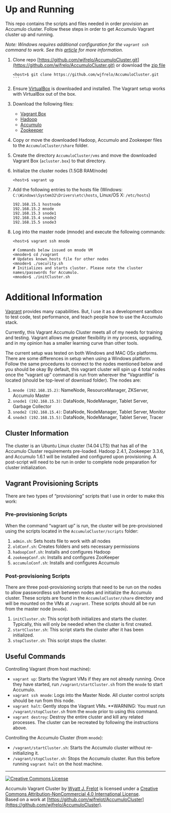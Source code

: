 # Up and Running

This repo contains the scripts and files needed in order provision an Accumulo cluster.
Follow these steps in order to get Accumulo Vagrant cluster up and running.

*Note: Windows requires additional configuration for the `vagrant ssh` command to work. See this
[article](http://www.robertpate.net/blog/2013/getting-the-vagrant-ssh-command-to-work-on-windows/) for more information.*


1.  Clone repo [https://github.com/wjfrelo/AccumuloCluster.git](https://github.com/wjfrelo/AccumuloCluster.git) or
	download the [zip file](https://github.com/wjfrelo/AccumuloCluster/archive/master.zip)
   
	````
	<host>$ git clone https://github.com/wjfrelo/AccumuloCluster.git
	```
	
2. 	Ensure [VirtualBox](https://virtualbox.org) is downloaded and installed. The Vagrant setup works with VirtualBox
	out of the box.

3. 	Download the following files:
	*	[Vagrant Box](https://drive.google.com/open?id=0B3j5JFecmkYuZ0RZMmJfbnBVbGs&authuser=0)
	*	[Hadoop](https://drive.google.com/open?id=0B3j5JFecmkYudDh1bWtaY2lNOVU&authuser=0)
	*	[Accumulo](https://drive.google.com/open?id=0B3j5JFecmkYuOGpDZVRVckprbVk&authuser=0)
	*	[Zookeeper](https://drive.google.com/open?id=0B3j5JFecmkYuWlNWSUlxNDMtNEU&authuser=0)

4.	Copy or move the downloaded Hadoop, Accumulo and Zookeeper files to the `AccumuloCluster/share` folder.

5.	Create the directory `AccumuloCluster/vms` and move the downloaded Vagrant Box (`acluster.box`) to that directory.

6.	Initialize the cluster nodes (1.5GB RAM/node)

	```
	<host>$ vagrant up
	```

7.	Add the following entries to the hosts file (Windows: `C:\Windows\System32\Drivers\etc\hosts`, Linux/OS X: `/etc/hosts`)

	```
	192.168.15.1 hostnode
	192.168.15.2 mnode
	192.168.15.3 snode1
	192.168.15.4 snode2
	192.168.15.5 snode3
	```

8.	Log into the master node (mnode) and execute the following commands:

	```
	<host>$ vagrant ssh mnode	
	
 	# Commands below issued on mnode VM
	<mnode>$ cd /vagrant
	# Updates known_hosts file for other nodes
	<mnode>$ ./security.sh
	# Initializes and starts cluster. Please note the cluster names/passwords for Accumulo.
	<mnode>$ ./initCluster.sh
	```

# Additional Information

[Vagrant](https://docs.vagrantup.com/v2/) provides many capabilities. But, I use it as a development sandbox to test code, test performance, and teach people how to use the Accumulo stack. 

Currently, this Vagrant Accumulo Cluster meets all of my needs for training and testing. Vagrant allows me greater flexibility in my process, upgrading, and in my opinion has a smaller learning curve than other tools.

The current setup was tested on both Windows and MAC OSx platforms. There are some differences in setup when using a Windows platform. Follow the same procedures to connect to the nodes mentioned below and you should be okay 
By default, this vagrant cluster will spin up 4 total nodes once the “vagrant up” command is run from wherever the “Vagrantfile” is located (should be top-level of download folder). The nodes are:

1.	`mnode (192.168.15.2)`: NameNode, ResourceManager, ZKServer, Accumulo Master
2.	`snode1 (192.168.15.3)`: DataNode, NodeManager, Tablet Server, Garbage Collector
3.	`snode2 (192.168.15.4)`: DataNode, NodeManager, Tablet Server, Monitor
4.	`snode3 (192.168.15.5)`: DataNode, NodeManager, Tablet Server, Tracer

## Cluster Information

The cluster is an Ubuntu Linux cluster (14.04 LTS) that has all of the Accumulo Cluster requirements pre-loaded.  Hadoop 2.4.1, Zookeeper 3.3.6, and Accumulo 1.6.1 will be installed and configured upon provisioning. A post-script will need to be run in order to complete node preparation for cluster initialization.

## Vagrant Provisioning Scripts

There are two types of “provisioning” scripts that I use in order to make this work:

### Pre-provisioning Scripts

When the command “vagrant up” is run, the cluster will be pre-provisioned using the scripts located in the `AccumuloCluster/scripts` folder:

1.	`admin.sh`: Sets hosts file to work with all nodes
2.	`oldConf.sh`: Creates folders and sets necessary permissions
3.	`hadoopConf.sh`: Installs and configures Hadoop
4.	`zookeepConf.sh`: Installs and configures ZooKeeper
5.	`accumuloConf.sh`: Installs and configures Accumulo

### Post-provisioning Scripts

There are three post-provisioning scripts that need to be run on the nodes to allow passwordless ssh between nodes and initialize the Accumulo cluster. These
scripts are found in the `AccumuloCluster/share` directory and will be mounted on the VMs at `/vagrant`. These scripts should all be run from the master node
(`mnode`).

1.	`initCluster.sh`: This script both initializes and starts the cluster. Typically, this will only be needed when the cluster is first created.
2.	`startCluster.sh`: This script starts the cluster after it has been initialized.
3.	`stopCluster.sh`: This script stops the cluster.

## Useful Commands

Controlling Vagrant (from host machine):

*	`vagrant up`: Starts the Vagrant VMs if they are not already running. Once they have started, run `/vagrant/startCluster.sh` from the `mnode` to start Accumulo.
*	`vagrant ssh mnode`: Logs into the Master Node. All cluster control scripts should be run from this node.
*	`vagrant halt`: Gently stops the Vagrant VMs. **WARNING: You must run `/vagrant/stopCluster.sh` from the `mnode` prior to using this command.
*	`vagrant destroy`: Destroy the entire cluster and kill any related processes. The cluster can be recreated by following the instructions above.

Controlling the Accumulo Cluster (from `mnode`):

*	`/vagrant/startCluster.sh`: Starts the Accumulo cluster without re-initializing it.
*	`/vagrant/stopCluster.sh`: Stops the Accumulo cluster. Run this before running `vagrant halt` on the host machine.

---

[![Creative Commons License](https://i.creativecommons.org/l/by-nc/4.0/88x31.png)](http://creativecommons.org/licenses/by-nc/4.0/)

Accumulo Vagrant Cluster by [Wyatt J. Frelot](https://github.com/wjfrelo) is licensed under a
[Creative Commons Attribution-NonCommercial 4.0 International License](http://creativecommons.org/licenses/by-nc/4.0/).  
Based on a work at [https://github.com/wjfrelot/AccumuloCluster](https://github.com/wjfrelo/AccumuloCluster).
